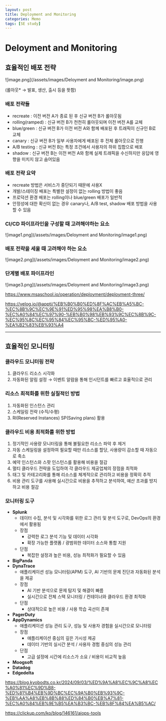 ```yaml
---
layout: post
title: Deployment and Monitoring 
categories: Memo
tags: [SE study]
---
```


# Deloyment and Monitoring

## 효율적인 배포 전략

![image.png](/assets/images/Deloyment and Monitoring/image.png)

(롤아웃* → 발표, 생산, 출시 등을 뜻함)

### **배포 전략들**

- recreate : 이전 버전 A가 종료 된 후 신규 버전 B가 롤아웃됨
- rolling(ramped) :  신규 버전 B가 천천히 롤아웃되며 이전 버전 A를 교체
- blue/green : 신규 버전 B가 이전 버전 A와 함께 배포된 후 트래픽이 신규인 B로 교체
- canary : 신규 버전 B가 일부 사용자에게 배포된 후 전체 롤아웃으로 진행
- A/B testing : 신규 버전 B는 특정 조건에서 사용자의 하위 집합으로 배포
- shadow : 신규 버전 B는 이전 버전 A와 함께 실제 트래픽을 수신하지만 응답에 영향을 미치지 않고 숨어있음

### **배포 전략 요약**

- recreate 방법은 서비스가 중단되기 때문에 사용X
- 개발/스테이징 배포는 특별한 설정이 없는 rolling 방법이 좋음
- 프로덕션 환경 배포는 rolling이나 blue/green 배포가 일반적
- 안정성에 대한 확신이 없는 경우 canary나, A/B test, shadow 배포 방법을 사용할 수 있음

### **CI/CD 파이프라인을 구성할 때 고려해야하는 요소**

![image1.png](/assets/images/Deloyment and Monitoring/image1.png)

### **배포 전략을 세울 때 고려해야 하는 요소**

![image2.png](/assets/images/Deloyment and Monitoring/image2.png)

### **단계별 배포 파이프라인**

![image3.png](/assets/images/Deloyment and Monitoring/image3.png)

https://www.msaschool.io/operation/deployment/deployment-three/

https://velog.io/@appti/%EB%B0%B0%ED%8F%AC%EB%A5%BC-%EC%8B%9C%EC%9E%91%ED%95%98%EA%B8%B0-%EC%A0%84%EC%97%90-%EB%B0%98%EB%93%9C%EC%8B%9C-%EC%95%8C%EC%95%84%EC%95%BC-%ED%95%A0-%EA%B2%83%EB%93%A4

---

## 효율적인 모니터링

### **클라우드 모니터링 전략**

1. 클라우드 리소스 시각화
2. 자동화된 알림 설정 → 이벤트 알람을 통해 인시던트를 빠르고 효율적으로 관리

### **리소스 최적화를 위한 실질적인 방법**

1. 자동화된 인스턴스 관리
2. 스케일링 전략 (수직/수평)
3. RI(Reserved Instances) SP(Saving plans) 활용

### **클라우드 비용 최적화를 위한 방법**

1. 정기적인 사용량 모니터링을 통해 불필요한 리소스 파악 후 제거
2. 자동 스케일링을 설정하여 필요할 때만 리소스를 할당, 사용량이 감소할 때 자동으로 축소
3. 예약 인스턴스와 스팟 인스턴스를 활용해 비용을 절감
4. 멀티 클라우드 전략을 도입하여 각 클라우드 제공업체의 장점을 최적화
5. 태그 및 카테고리화를 통해 리소스를 체계적으로 관리하고 비용을 정확히 추적
6. 비용 관리 도구를 사용해 실시간으로 비용을 추적하고 분석하여, 예산 초과를 방지하고 비용 절감

### **모니터링 도구**

- **Splunk**
    - 데이터 수집, 분석 및 시각화를 위한 로그 관리 및 분석 도구로, DevOps의 환경에서 활용됨
    - 장점
        - 강력한 로그 분석 기능 및 데이터 시각화
        - 확장 가능한 플랫폼 / 광범위한 데이터 소스와 통합 지원
    - 단점
        - 복잡한 설정과 높은 비용, 성능 최적화가 필요할 수 있음
- **BigPanda**
- **DynaTrace**
    - 애플리케이션 성능 모니터링(APM) 도구, AI 기반의 문제 진단과 자동화된 분석을 제공
    - 장점
        - AI 기반 분석으로 문제 탐지 및 해결이 빠름
        - 실시간으로 전체 스택 모니터링 / 컨테이너와 클라우드 환경 최적화
    - 단점
        - 상대적으로 높은 비용 / 사용 학습 곡선이 존재
- **PagerDuty**
- **AppDynamics**
    - 애플리케이션 성능 관리 도구, 성능 및 사용자 경험을 실시간으로 모니터링
    - 장점
        - 애플리케이션 중심의 깊은 가시성 제공
        - 데이터 기반의 실시간 분석 / 사용자 경험 중심의 성능 관리
    - 단점
        - 고급 설정에 시간에 리소스가 소요 / 비용이 비교적 높음
- **Moogsoft**
- **Datadog**
- **Edgedelta**

https://blog.kyobodts.co.kr/2024/09/03/%ED%9A%A8%EC%9C%A8%EC%A0%81%EC%9D%B8-%ED%81%B4%EB%9D%BC%EC%9A%B0%EB%93%9C-%EB%AA%A8%EB%8B%88%ED%84%B0%EB%A7%81-%EC%A0%84%EB%9E%B5%EA%B3%BC-%EB%8F%84%EA%B5%AC/

https://clickup.com/ko/blog/146161/aiops-tools